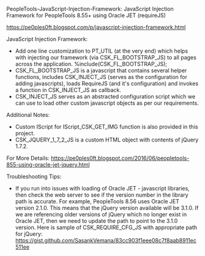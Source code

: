 PeopleTools-JavaScript-Injection-Framework:
JavaScript Injection Framework for PeopleTools 8.55+ using Oracle JET (requireJS)

https://pe0ples0ft.blogspot.com/p/javascript-injection-framework.html

JavaScript Injection Framework:
- Add one line customization to PT_UTIL (at the very end) which helps with injecting our framework (via CSK_FL_BOOTSTRAP_JS) to all pages across the application.
%include(CSK_FL_BOOTSTRAP_JS);
- CSK_FL_BOOTSTRAP_JS is a javascript that contains several helper functions, includes CSK_INJECT_JS (serves as the configuration for adding javascripts), loads RequireJS (and it's configuration) and invokes a function in CSK_INJECT_JS as callback.
- CSK_INJECT_JS serves as an abstracted configuration script which we can use to load other custom javascript objects as per our requirements.

Additional Notes:
- Custom IScript for IScript_CSK_GET_IMG function is also provided in this project.
- CSK_JQUERY_1_7_2_JS is a custom HTML object with contents of jQuery 1.7.2.

For More Details:
https://pe0ples0ft.blogspot.com/2016/06/peopletools-855-using-oracle-jet-jquery.html

Troubleshooting Tips:
- If you run into issues with loading of Oracle JET - javascript libraries, then check the web server to see if the version number in the library path is accurate. For example, PeopleTools 8.56 uses Oracle JET version 2.1.0. This means that the jQuery version available will be 3.1.0. If we are referencing older versions of jQuery which no longer exist in Oracle JET, then we need to update the path to point to the 3.1.0 version. Here is sample of CSK_REQUIRE_CFG_JS with appropriate path for jQuery: https://gist.github.com/SasankVemana/83cc903f1eee08c7f8aab8911ec511ee
